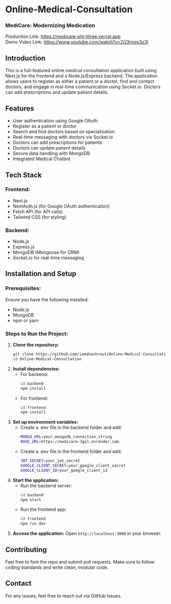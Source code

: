 # Online-Medical-Consultation
### MediCare: Modernizing Medication<br>
Production Link: https://medicare-phi-three.vercel.app<br>
Demo Video Link: https://www.youtube.com/watch?v=2j2Xmqy3z3I

## Introduction
This is a full-featured online medical consultation application built using Next.js for the frontend and a Node.js/Express backend. The application allows users to register as either a patient or a doctor, find and contact doctors, and engage in real-time communication using Socket.io. Doctors can add prescriptions and update patient details.

## Features
- User authentication using Google OAuth
- Register as a patient or doctor
- Search and find doctors based on specialization
- Real-time messaging with doctors via Socket.io
- Doctors can add prescriptions for patients
- Doctors can update patient details
- Secure data handling with MongoDB
- Integrated Medical Chatbot 

## Tech Stack
### Frontend:
- Next.js
- NextAuth.js (for Google OAuth authentication)
- Fetch API (for API calls)
- Tailwind CSS (for styling)

### Backend:
- Node.js
- Express.js
- MongoDB (Mongoose for ORM)
- Socket.io for real-time messaging

## Installation and Setup
### Prerequisites:
Ensure you have the following installed:
- Node.js
- MongoDB
- npm or yarn

### Steps to Run the Project:
1. **Clone the repository:**
   ```bash
   git clone https://github.com/iamakashrout/Online-Medical-Consultation.git
   cd Online-Medical-Consultation
2. **Install dependencies:**
   - For backend:
     ```bash
     cd backend
     npm install
   - For frontend:
     ```bash
     cd frontend
     npm install
3. **Set up environment variables:**
    - Create a .env file in the backend folder and add:
      ```bash
      MONGO_URL=your_mongodb_connection_string
      BASE_URL=https://medicare-3gxl.onrender.com
    - Create a .env file in the frontend folder and add:
      ```bash
      JWT_SECRET=your_jwt_secret
      GOOGLE_CLIENT_SECRET=your_google_client_secret
      GOOGLE_CLIENT_ID=your_google_client_id
4. **Start the application:**
    - Run the backend server:
      ```bash
      cd backend
      npm start
    - Run the frontend app:
      ```bash
      cd frontend
      npm run dev
5. **Access the application:** Open ```http://localhost:3000``` in your browser.

## Contributing
Feel free to fork the repo and submit pull requests. Make sure to follow coding standards and write clean, modular code.

## Contact
For any issues, feel free to reach out via GitHub Issues.
